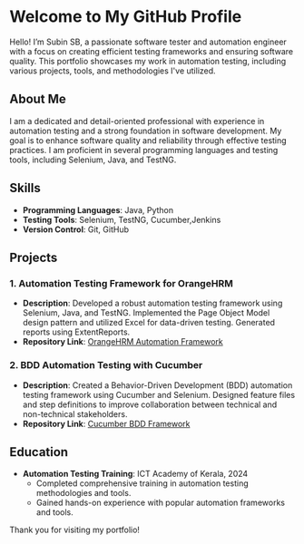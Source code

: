 # Welcome to My GitHub Profile

Hello! I’m Subin SB, a passionate software tester and automation engineer with a focus on creating efficient testing frameworks and ensuring software quality. This portfolio showcases my work in automation testing, including various projects, tools, and methodologies I've utilized.

## About Me

I am a dedicated and detail-oriented professional with experience in automation testing and a strong foundation in software development. My goal is to enhance software quality and reliability through effective testing practices. I am proficient in several programming languages and testing tools, including Selenium, Java, and TestNG.

## Skills

- **Programming Languages**: Java, Python
- **Testing Tools**: Selenium, TestNG, Cucumber,Jenkins
- **Version Control**: Git, GitHub

## Projects

### 1. Automation Testing Framework for OrangeHRM
- **Description**: Developed a robust automation testing framework using Selenium, Java, and TestNG. Implemented the Page Object Model design pattern and utilized Excel for data-driven testing. Generated reports using ExtentReports.
- **Repository Link**: [OrangeHRM Automation Framework](https://github.com/SubinSB007/OrangeHrmProject.git)

### 2. BDD Automation Testing with Cucumber
- **Description**: Created a Behavior-Driven Development (BDD) automation testing framework using Cucumber and Selenium. Designed feature files and step definitions to improve collaboration between technical and non-technical stakeholders.
- **Repository Link**: [Cucumber BDD Framework](https://github.com/SubinSB007/OrangeHRM-Cucumber-framework.git)

## Education

- **Automation Testing Training**: ICT Academy of Kerala, 2024
  - Completed comprehensive training in automation testing methodologies and tools.
  - Gained hands-on experience with popular automation frameworks and tools.
  
Thank you for visiting my portfolio!
